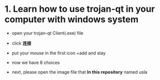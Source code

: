 # 1. Learn how to use trojan-qt in your computer with windows system

- open your trojan-qt Client(.exe) file

- click **连接**

- put your mouse in the first icon +add and stay 

- now we have 8 choices

- next, please open the image file that **In this repository** named usla